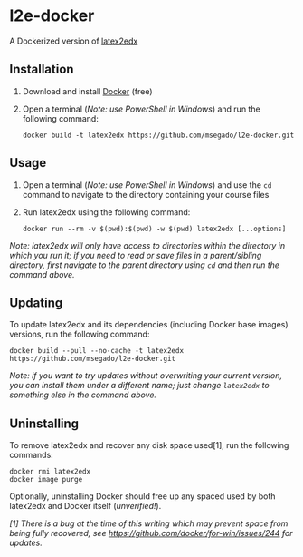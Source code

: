 l2e-docker
==========

A Dockerized version of [latex2edx](https://github.com/mitocw/latex2edx)

Installation
------------

1. Download and install [Docker](https://www.docker.com/community-edition) (free)
2. Open a terminal (_Note: use PowerShell in Windows_) and run the following command:

       docker build -t latex2edx https://github.com/msegado/l2e-docker.git

Usage
-----

1. Open a terminal (_Note: use PowerShell in Windows_) and use the `cd` command to
   navigate to the directory containing your course files
2. Run latex2edx using the following command:

       docker run --rm -v $(pwd):$(pwd) -w $(pwd) latex2edx [...options]

_Note: latex2edx will only have access to directories within the directory in which you
run it; if you need to read or save files in a parent/sibling directory, first navigate
to the parent directory using `cd` and then run the command above._

Updating
--------

To update latex2edx and its dependencies (including Docker base images) versions, run the
following command:

    docker build --pull --no-cache -t latex2edx https://github.com/msegado/l2e-docker.git

_Note: if you want to try updates without overwriting your current version, you can install
them under a different name; just change `latex2edx` to something else in the command above._

Uninstalling
------------

To remove latex2edx and recover any disk space used[1], run the following commands:

    docker rmi latex2edx
    docker image purge

Optionally, uninstalling Docker should free up any spaced used by both latex2edx and
Docker itself (_unverified!_).

_[1] There is a bug at the time of this writing which may prevent space from being fully
recovered; see https://github.com/docker/for-win/issues/244 for updates._
